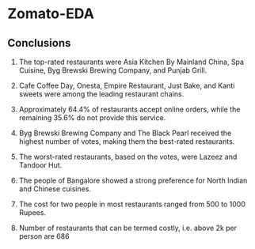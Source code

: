 # Zomato-EDA
## Conclusions
1. The top-rated restaurants were Asia Kitchen By Mainland China, Spa Cuisine, Byg Brewski Brewing Company, and Punjab Grill.

2. Cafe Coffee Day, Onesta, Empire Restaurant, Just Bake, and Kanti sweets were among the leading restaurant chains.

3. Approximately 64.4% of restaurants accept online orders, while the remaining 35.6% do not provide this service.

4. Byg Brewski Brewing Company and The Black Pearl received the highest number of votes, making them the best-rated restaurants.

5. The worst-rated restaurants, based on the votes, were Lazeez and Tandoor Hut.

6. The people of Bangalore showed a strong preference for North Indian and Chinese cuisines.

7. The cost for two people in most restaurants ranged from 500 to 1000 Rupees.

8. Number of restaurants that can be termed costly, i.e. above 2k per person are 686

